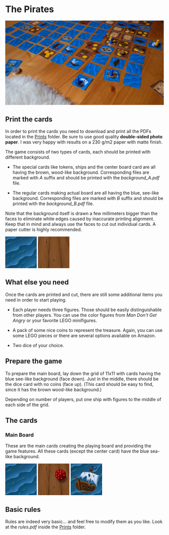 # The Pirates


![Pirates](https://raw.githubusercontent.com/xxao/Pirates/master/Images/pirates.jpg)

## Print the cards

In order to print the cards you need to download and print all the PDFs located in the [Prints](https://github.com/xxao/Pirates/tree/master/Prints) folder. Be sure to use good quality **double-sided photo paper**. I was very happy with results on a 230 g/m2 paper with matte finish.

The game consists of two types of cards, each should be printed with different background.

- The special cards like tokens, ships and the center board card are all having the brown, wood-like background. Corresponding files are marked with _A_ suffix and should be printed with the _background_A.pdf_ file.

- The regular cards making actual board are all having the blue, see-like background. Corresponding files are marked with _B_ suffix and should be printed with the _background_B.pdf_ file.

Note that the background itself is drawn a few millimeters bigger than the faces to eliminate white edges caused by inaccurate printing alignment. Keep that in mind and always use the faces to cut out individual cards. A paper cutter is highly recommended.

![Background][bgr_sea]
![Background][bgr_table]

## What else you need

Once the cards are printed and cut, there are still some additional items you need in order to start playing.

- Each player needs three figures. Those should be easily distinguishable from other players. You can use the color figures from _Man Don't Get Angry_ or your favorite LEGO minifigures.

- A pack of some nice coins to represent the treasure. Again, you can use some LEGO pieces or there are several options available on Amazon.

- Two dice of your choice.

## Prepare the game

To prepare the main board, lay down the grid of 11x11 with cards having the blue see-like background (face down). Just in the middle, there should be the dice card with no coins (face up). (This card should be easy to find, since it has the brown wood-like background.) 

Depending on number of players, put one ship with figures to the middle of each side of the grid.

## The cards

### Main Board
These are the main cards creating the playing board and providing the game features. All these cards (except the center card) have the blue sea-like background.

![Background][bgr_sea]
![Dice Table][dice_table]
![Blue Ship][ship_blue]

## Basic rules
Rules are indeed very basic... and feel free to modify them as you like. Look at the _rules.pdf_ inside the [Prints](https://github.com/xxao/Pirates/tree/master/Prints) folder.

[bgr_sea]: https://raw.githubusercontent.com/xxao/pirates/master/Images/Back.png "Dice Table"
[bgr_table]: https://raw.githubusercontent.com/xxao/pirates/master/Images/Table.png "Dice Table"
[dice_table]: https://raw.githubusercontent.com/xxao/pirates/master/Images/Dice_Table.png "Dice Table"
[ship_blue]: https://raw.githubusercontent.com/xxao/pirates/master/Images/Ship_Blue.png "Blue Ship"
